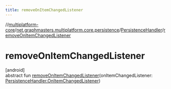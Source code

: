 ```yaml
---
title: removeOnItemChangedListener
---
```

//[multiplatform-core](../../../index.html)/[net.graphmasters.multiplatform.core.persistence](../index.html)/[PersistenceHandler](index.html)/[removeOnItemChangedListener](remove-on-item-changed-listener.html)



# removeOnItemChangedListener



[android]\
abstract fun [removeOnItemChangedListener](remove-on-item-changed-listener.html)(onItemChangedListener: [PersistenceHandler.OnItemChangedListener](-on-item-changed-listener/index.html))





